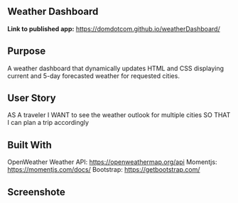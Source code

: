 ## Weather Dashboard

**Link to published app:** https://domdotcom.github.io/weatherDashboard/

## Purpose

A weather dashboard that dynamically updates HTML and CSS displaying current and 5-day forecasted weather for requested cities.

## User Story
AS A traveler
I WANT to see the weather outlook for multiple cities
SO THAT I can plan a trip accordingly


## Built With
OpenWeather Weather API: https://openweathermap.org/api
Momentjs: https://momentjs.com/docs/
Bootstrap: https://getbootstrap.com/



## Screenshote





